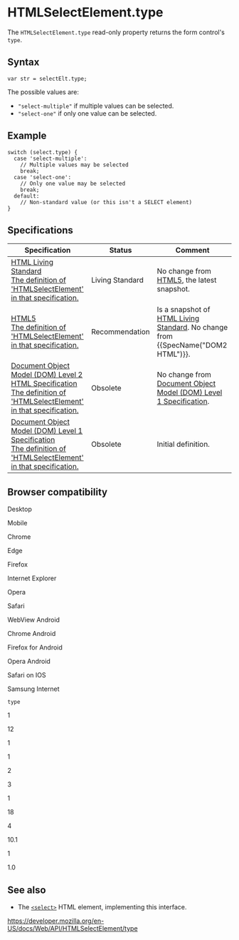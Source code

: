 HTMLSelectElement.type
======================

The `HTMLSelectElement.type` read-only property returns the form control's `type`.

Syntax
------

    var str = selectElt.type;

The possible values are:

-   `"select-multiple"` if multiple values can be selected.
-   `"select-one"` if only one value can be selected.

Example
-------

    switch (select.type) {
      case 'select-multiple':
        // Multiple values may be selected
        break;
      case 'select-one':
        // Only one value may be selected
        break;
      default:
        // Non-standard value (or this isn't a SELECT element)
    }

Specifications
--------------

<table><thead><tr class="header"><th>Specification</th><th>Status</th><th>Comment</th></tr></thead><tbody><tr class="odd"><td><a href="https://html.spec.whatwg.org/multipage/#dom-select-type">HTML Living Standard<br />
<span class="small">The definition of 'HTMLSelectElement' in that specification.</span></a></td><td><span class="spec-living">Living Standard</span></td><td>No change from <a href="https://www.w3.org/TR/html52/">HTML5</a>, the latest snapshot.</td></tr><tr class="even"><td><a href="https://www.w3.org/TR/html52/forms.html#dom-select-type">HTML5<br />
<span class="small">The definition of 'HTMLSelectElement' in that specification.</span></a></td><td><span class="spec-rec">Recommendation</span></td><td>Is a snapshot of <a href="https://html.spec.whatwg.org/multipage/">HTML Living Standard</a>. No change from {{SpecName("DOM2 HTML")}}.</td></tr><tr class="odd"><td><a href="https://www.w3.org/TR/DOM-Level-2-HTML/html.html#ID-58783172">Document Object Model (DOM) Level 2 HTML Specification<br />
<span class="small">The definition of 'HTMLSelectElement' in that specification.</span></a></td><td><span class="spec-obsolete">Obsolete</span></td><td>No change from <a href="https://www.w3.org/TR/REC-DOM-Level-1/">Document Object Model (DOM) Level 1 Specification</a>.</td></tr><tr class="even"><td><a href="https://www.w3.org/TR/REC-DOM-Level-1/level-one-html.html#ID-58783172">Document Object Model (DOM) Level 1 Specification<br />
<span class="small">The definition of 'HTMLSelectElement' in that specification.</span></a></td><td><span class="spec-obsolete">Obsolete</span></td><td>Initial definition.</td></tr></tbody></table>

Browser compatibility
---------------------

Desktop

Mobile

Chrome

Edge

Firefox

Internet Explorer

Opera

Safari

WebView Android

Chrome Android

Firefox for Android

Opera Android

Safari on IOS

Samsung Internet

`type`

1

12

1

1

2

3

1

18

4

10.1

1

1.0

See also
--------

-   The [`<select>`](https://developer.mozilla.org/en-US/docs/Web/HTML/Element/select) HTML element, implementing this interface.

<a href="https://developer.mozilla.org/en-US/docs/Web/API/HTMLSelectElement/type" class="_attribution-link">https://developer.mozilla.org/en-US/docs/Web/API/HTMLSelectElement/type</a>
